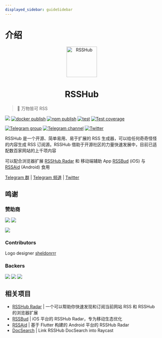```yaml
---
displayed_sidebar: guideSidebar
---
```


# 介绍

<p align="center" class="logo-img">
    <img src="img/logo.png" alt="RSSHub" width="100" />
</p>
<h1 align="center" class="logo-text">RSSHub</h1>

> 🧡 万物皆可 RSS

[![](https://img.shields.io/badge/dynamic/json?url=https://rsshub-analytics.diygod.workers.dev/&query=requests&color=F38020&label=requests&logo=cloudflare&style=flat-square&suffix=/month)](https://rsshub.app)
[![docker publish](https://img.shields.io/docker/pulls/diygod/rsshub?label=docker%20pulls&logo=docker&style=flat-square)](https://hub.docker.com/r/diygod/rsshub)
[![npm publish](https://img.shields.io/npm/dt/rsshub?label=npm%20downloads&logo=npm&style=flat-square)](https://www.npmjs.com/package/rsshub)
[![test](https://img.shields.io/github/actions/workflow/status/DIYgod/RSSHub/test.yml?branch=master&label=test&logo=github&style=flat-square)](https://github.com/DIYgod/RSSHub/actions/workflows/test.yml?query=event%3Apush+branch%3Amaster)
[![Test coverage](https://img.shields.io/codecov/c/github/DIYgod/RSSHub.svg?style=flat-square&logo=codecov)](https://app.codecov.io/gh/DIYgod/RSSHub/branch/master)

[![Telegram group](https://img.shields.io/badge/dynamic/json?url=https%3A%2F%2Fapi.swo.moe%2Fstats%2Ftelegram%2Frsshub&query=count&color=2CA5E0&label=Telegram%20Group&logo=telegram&cacheSeconds=3600&style=flat-square)](https://t.me/rsshub) [![Telegram channel](https://img.shields.io/badge/dynamic/json?url=https%3A%2F%2Fapi.swo.moe%2Fstats%2Ftelegram%2FawesomeRSSHub&query=count&color=2CA5E0&label=Telegram%20Channel&logo=telegram&cacheSeconds=3600&style=flat-square)](https://t.me/awesomeRSSHub) [![Twitter](https://img.shields.io/badge/any_text-Follow-blue?color=2CA5E0&label=Twitter&logo=twitter&cacheSeconds=3600&style=flat-square)](https://twitter.com/intent/follow?screen_name=_RSSHub)

RSSHub 是一个开源、简单易用、易于扩展的 RSS 生成器，可以给任何奇奇怪怪的内容生成 RSS 订阅源。RSSHub 借助于开源社区的力量快速发展中，目前已适配数百家网站的上千项内容

可以配合浏览器扩展 [RSSHub Radar](https://github.com/DIYgod/RSSHub-Radar) 和 移动端辅助 App [RSSBud](https://github.com/Cay-Zhang/RSSBud) (iOS) 与 [RSSAid](https://github.com/LeetaoGoooo/RSSAid) (Android) 食用

[Telegram 群](https://t.me/rsshub) | [Telegram 频道](https://t.me/awesomeRSSHub) | [Twitter](https://twitter.com/intent/follow?screen_name=_RSSHub)

## 鸣谢

### 赞助商

<p style={{display: 'flex', alignItems: 'center'}}>
<Link to="https://rss3.io"><img loading="lazy" style={{height: "50px"}} src="https://i.imgur.com/lb1dDGK.png" /></Link>
<Link to="https://xlog.app" style={{marginLeft: "60px"}}><img loading="lazy" style={{height: "100px"}} src="https://i.imgur.com/2B9pXBg.png" /></Link>
</p>

[![](https://opencollective.com/static/images/become_sponsor.svg)](/zh/support/)

### Contributors

<p>
<object type="image/svg+xml" data="https://opencollective.com/RSSHub/contributors.svg?width=740"></object>
</p>

Logo designer [sheldonrrr](https://dribbble.com/sheldonrrr)

### Backers

<Link to="https://www.cloudflare.com"><img loading="lazy" style={{height: "50px"}} src="https://cn-south-17-rsshub-16857749.oss.dogecdn.com/cloudflare.png" /></Link>
<Link to="https://www.netlify.com" style={{marginLeft: "60px"}}><img loading="lazy" style={{height: "40px"}} src="https://cn-south-17-rsshub-16857749.oss.dogecdn.com/netlify.png" /></Link>
<Link to="https://1password.com" style={{marginLeft: "60px"}}><img loading="lazy" style={{height: "40px"}} src="http://cn-south-17-rsshub-16857749.oss.dogecdn.com/1Password.png" /></Link>

## 相关项目

-   [RSSHub Radar](https://github.com/DIYgod/RSSHub-Radar) | 一个可以帮助你快速发现和订阅当前网站 RSS 和 RSSHub 的浏览器扩展
-   [RSSBud](https://github.com/Cay-Zhang/RSSBud) | iOS 平台的 RSSHub Radar，专为移动生态优化
-   [RSSAid](https://github.com/LeetaoGoooo/RSSAid) | 基于 Flutter 构建的 Android 平台的 RSSHub Radar
-   [DocSearch](https://github.com/Fatpandac/DocSearch) | Link RSSHub DocSearch into Raycast

